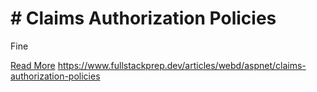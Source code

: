 # # Claims Authorization Policies

Fine

[Read More](https://www.fullstackprep.dev/articles/webd/aspnet/claims-authorization-policies) https://www.fullstackprep.dev/articles/webd/aspnet/claims-authorization-policies